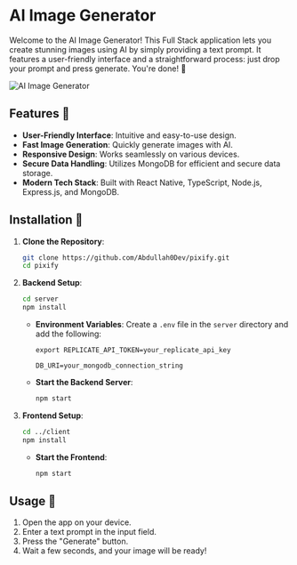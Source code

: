 

# AI Image Generator

Welcome to the AI Image Generator! This Full Stack application lets you create stunning images using AI by simply providing a text prompt. It features a user-friendly interface and a straightforward process: just drop your prompt and press generate. You're done! 🎉

![AI Image Generator](https://i.postimg.cc/15nMncHR/Travel-App-behance-4-1.png)

## Features 🌟

- **User-Friendly Interface**: Intuitive and easy-to-use design.
- **Fast Image Generation**: Quickly generate images with AI.
- **Responsive Design**: Works seamlessly on various devices.
- **Secure Data Handling**: Utilizes MongoDB for efficient and secure data storage.
- **Modern Tech Stack**: Built with React Native, TypeScript, Node.js, Express.js, and MongoDB.

## Installation 🔧

1. **Clone the Repository**:
    ```bash
    git clone https://github.com/Abdullah0Dev/pixify.git
    cd pixify
    ```

2. **Backend Setup**:
    ```bash
    cd server
    npm install
    ```

    - **Environment Variables**:
        Create a `.env` file in the `server` directory and add the following:
        ```
        export REPLICATE_API_TOKEN=your_replicate_api_key

        DB_URI=your_mongodb_connection_string
        ```

    - **Start the Backend Server**:
        ```bash
        npm start
        ```

3. **Frontend Setup**:
    ```bash
    cd ../client
    npm install
    ```

    - **Start the Frontend**:
        ```bash
        npm start
        ```

## Usage 🚀

1. Open the app on your device.
2. Enter a text prompt in the input field.
3. Press the "Generate" button.
4. Wait a few seconds, and your image will be ready!
 
